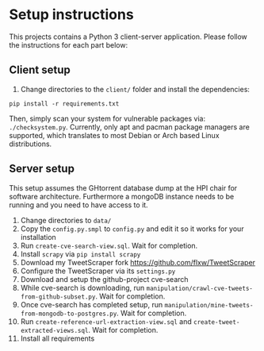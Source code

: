 # Setup instructions
This projects contains a Python 3 client-server application. Please follow the instructions for each part below:

## Client setup
1. Change directories to the `client/` folder and install the dependencies:
```
pip install -r requirements.txt
```

Then, simply scan your system for vulnerable packages via: `./checksystem.py`. Currently, only apt and pacman
package managers are supported, which translates to most Debian or Arch based Linux distributions.

## Server setup
This setup assumes the GHtorrent database dump at the HPI chair for software architecture.
Furthermore a mongoDB instance needs to be running and you need to have access to it.

1. Change directories to `data/`
2. Copy the `config.py.smpl` to `config.py` and edit it so it works for your installation
3. Run `create-cve-search-view.sql`.  Wait for completion.
4. Install `scrapy` via `pip install scrapy`
5. Download my TweetScraper fork https://github.com/flxw/TweetScraper
  1. Configure the TweetScraper via its `settings.py`
4. Download and setup the github-project cve-search
6. While cve-search is downloading, run `manipulation/crawl-cve-tweets-from-github-subset.py`.  Wait for completion.
5. Once cve-search has completed setup, run `manipulation/mine-tweets-from-mongodb-to-postgres.py`. Wait for completion.
6. Run `create-reference-url-extraction-view.sql` and `create-tweet-extracted-views.sql`. Wait for completion.
1. Install all requirements 
